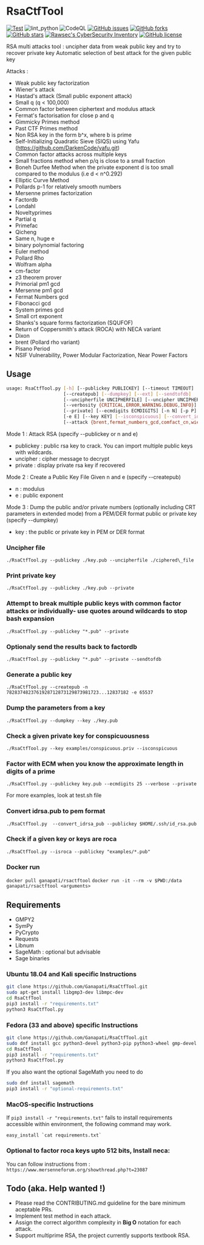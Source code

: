 # RsaCtfTool
[![Test](https://github.com/pedroelbanquero/RsaCtfTool/actions/workflows/test.yml/badge.svg)](https://github.com/pedroelbanquero/RsaCtfTool/actions/workflows/test.yml)
![lint_python](https://github.com/Ganapati/RsaCtfTool/workflows/lint_python/badge.svg)
![CodeQL](https://github.com/Ganapati/RsaCtfTool/workflows/CodeQL/badge.svg)
[![GitHub issues](https://img.shields.io/github/issues/Ganapati/RsaCtfTool.svg)](https://github.com/Ganapati/RsaCtfTool/issues)
[![GitHub forks](https://img.shields.io/github/forks/Ganapati/RsaCtfTool.svg)](https://github.com/Ganapati/RsaCtfTool/network)
[![GitHub stars](https://img.shields.io/github/stars/Ganapati/RsaCtfTool.svg)](https://github.com/Ganapati/RsaCtfTool/stargazers)
[![Rawsec's CyberSecurity Inventory](https://inventory.rawsec.ml/img/badges/Rawsec-inventoried-FF5050_flat.svg)](https://inventory.rawsec.ml/tools.html#RsaCtfTool)
[![GitHub license](https://img.shields.io/github/license/Ganapati/RsaCtfTool.svg)](https://github.com/Ganapati/RsaCtfTool)

RSA multi attacks tool : uncipher data from weak public key and try to recover private key
Automatic selection of best attack for the given public key

Attacks :

- Weak public key factorization
- Wiener's attack
- Hastad's attack (Small public exponent attack)
- Small q (q < 100,000)
- Common factor between ciphertext and modulus attack
- Fermat's factorisation for close p and q
- Gimmicky Primes method
- Past CTF Primes method
- Non RSA key in the form b^x, where b is prime
- Self-Initializing Quadratic Sieve (SIQS) using Yafu (<https://github.com/DarkenCode/yafu.git>)
- Common factor attacks across multiple keys
- Small fractions method when p/q is close to a small fraction
- Boneh Durfee Method when the private exponent d is too small compared to the modulus (i.e d < n^0.292)
- Elliptic Curve Method
- Pollards p-1 for relatively smooth numbers
- Mersenne primes factorization
- Factordb
- Londahl
- Noveltyprimes
- Partial q
- Primefac
- Qicheng
- Same n, huge e
- binary polynomial factoring
- Euler method
- Pollard Rho
- Wolfram alpha
- cm-factor
- z3 theorem prover
- Primorial pm1 gcd
- Mersenne pm1 gcd
- Fermat Numbers gcd
- Fibonacci gcd
- System primes gcd
- Small crt exponent
- Shanks's square forms factorization (SQUFOF)
- Return of Coppersmith's attack (ROCA) with NECA variant
- Dixon
- brent (Pollard rho variant)
- Pisano Period
- NSIF Vulnerability, Power Modular Factorization, Near Power Factors

## Usage

```bash
usage: RsaCtfTool.py [-h] [--publickey PUBLICKEY] [--timeout TIMEOUT]
                     [--createpub] [--dumpkey] [--ext] [--sendtofdb]
                     [--uncipherfile UNCIPHERFILE] [--uncipher UNCIPHER]
                     [--verbosity {CRITICAL,ERROR,WARNING,DEBUG,INFO}]
                     [--private] [--ecmdigits ECMDIGITS] [-n N] [-p P] [-q Q]
                     [-e E] [--key KEY] [--isconspicuous] [--convert_idrsa_pub] [--isroca] [--check_publickey]
                     [--attack {brent,fermat_numbers_gcd,comfact_cn,wiener,factordb,smallq,pollard_rho,euler,z3_solver,neca,cm_factor,mersenne_pm1_gcd,SQUFOF,small_crt_exp,fibonacci_gcd,smallfraction,boneh_durfee,roca,fermat,londahl,mersenne_primes,partial_q,siqs,noveltyprimes,binary_polinomial_factoring,primorial_pm1_gcd,pollard_p_1,ecm2,cube_root,system_primes_gcd,dixon,ecm,pastctfprimes,qicheng,wolframalpha,hastads,same_n_huge_e,commonfactors,pisano_period,nsif,all}]
```


Mode 1 : Attack RSA (specify --publickey or n and e)

- publickey : public rsa key to crack. You can import multiple public keys with wildcards.
- uncipher : cipher message to decrypt
- private : display private rsa key if recovered

Mode 2 : Create a Public Key File Given n and e (specify --createpub)

- n : modulus
- e : public exponent

Mode 3 : Dump the public and/or private numbers (optionally including CRT parameters in extended mode) from a PEM/DER format public or private key (specify --dumpkey)

- key : the public or private key in PEM or DER format

### Uncipher file

`./RsaCtfTool.py --publickey ./key.pub --uncipherfile ./ciphered\_file`

### Print private key

`./RsaCtfTool.py --publickey ./key.pub --private`

### Attempt to break multiple public keys with common factor attacks or individually- use quotes around wildcards to stop bash expansion

`./RsaCtfTool.py --publickey "*.pub" --private`


### Optionaly send the results back to factordb

`./RsaCtfTool.py --publickey "*.pub" --private --sendtofdb`

### Generate a public key

`./RsaCtfTool.py --createpub -n 7828374823761928712873129873981723...12837182 -e 65537`

### Dump the parameters from a key

`./RsaCtfTool.py --dumpkey --key ./key.pub`

### Check a given private key for conspicuousness 

`./RsaCtfTool.py --key examples/conspicuous.priv --isconspicuous`

### Factor with ECM when you know the approximate length in digits of a prime

`./RsaCtfTool.py --publickey key.pub --ecmdigits 25 --verbose --private`

For more examples, look at test.sh file

### Convert idrsa.pub to pem format

`./RsaCtfTool.py  --convert_idrsa_pub --publickey $HOME/.ssh/id_rsa.pub`


### Check if a given key or keys are roca ###

`./RsaCtfTool.py --isroca --publickey "examples/*.pub"`

### Docker run ###

`docker pull ganapati/rsactftool`
`docker run -it --rm -v $PWD:/data ganapati/rsactftool <arguments>`

## Requirements

- GMPY2
- SymPy
- PyCrypto
- Requests
- Libnum
- SageMath : optional but advisable
- Sage binaries

### Ubuntu 18.04 and Kali specific Instructions

```bash
git clone https://github.com/Ganapati/RsaCtfTool.git
sudo apt-get install libgmp3-dev libmpc-dev
cd RsaCtfTool
pip3 install -r "requirements.txt"
python3 RsaCtfTool.py
```


### Fedora (33 and above) specific Instructions
```bash
git clone https://github.com/Ganapati/RsaCtfTool.git
sudo dnf install gcc python3-devel python3-pip python3-wheel gmp-devel mpfr-devel libmpc-devel
cd RsaCtfTool
pip3 install -r "requirements.txt"
python3 RsaCtfTool.py
```

If you also want the optional SageMath you need to do
```bash
sudo dnf install sagemath
pip3 install -r "optional-requirements.txt"
```

### MacOS-specific Instructions

If `pip3 install -r "requirements.txt"` fails to install requirements accessible within environment, the following command may work.

``easy_install `cat requirements.txt` ``

### Optional to factor roca keys upto 512 bits, Install neca:
You can follow instructions from : `https://www.mersenneforum.org/showthread.php?t=23087`

## Todo (aka. Help wanted !)

- Please read the CONTRIBUTING.md guideline for the bare minimum aceptable PRs.
- Implement test method in each attack.
- Assign the correct algorithm complexity in **Big O** notation for each attack.
- Support multiprime RSA, the project currently supports textbook RSA.
